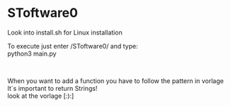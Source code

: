 # SToftware0
<p>
Look into install.sh for Linux installation
</p>
<p>
To execute just enter /SToftware0/ and type:<br>
python3 main.py
</p>

<br>
<p>
When you want to add a function you have to follow the pattern in vorlage
<br>It´s important to return Strings!<br>
look at the vorlage [:):]
</p>
